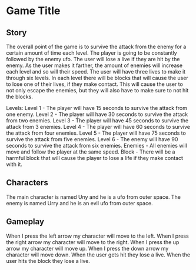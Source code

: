 # Game Title 

## Story 

The overall point of the game is to survive the attack from the enemy for a certain amount of time each level. The player is going to be constantly followed by the enemy ufo. The user will lose a live if they are hit by the enemy. As the user makes it farther, the amount of enemies will increase each level and so will their speed. The user will have three lives to make it through six levels. In each level there will be blocks that will cause the user to lose one of their lives, if they make contact. This will cause the user to not only escape the enemies, but they will also have to make sure to not hit the blocks.

Levels:
Level 1 - The player will have 15 seconds to survive the attack from one enemy. 
Level 2 - The player will have 30 seconds to survive the attack from two enemies. 
Level 3 - The player will have 45 seconds to survive the attack from 3 enemies. 
Level 4 - The player will have 60 seconds to survive the attack from four enemies. 
Level 5 - The player will have 75 seconds to survive the attack from five enemies. 
Level 6 - The enemy will have 90 seconds to survive the attack from six enemies. Enemies - All enemies will move and follow the player at the same speed. Block - There will be a harmful block that will cause the player to lose a life if they make contact with it. 

## Characters

The main character is named Uny and he is a ufo from outer space. 
The enemy is named Urry and he is an evil ufo from outer space. 

## Gameplay

When I press the left arrow my character will move to the left. When I press the right arrow my character will move to the right. When I press the up arrow my character will move up. When I press the down arrow my character will move down. 
When the user gets hit they lose a live. 
When the user hits the block they lose a live.
